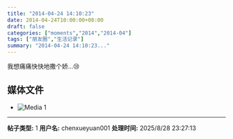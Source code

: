 ```yaml
---
title: "2014-04-24 14:10:23"
date: 2014-04-24T10:00:00+08:00
draft: false
categories: ["moments","2014","2014-04"]
tags: ["朋友圈","生活记录"]
summary: "2014-04-24 14:10:23..."
---
```


我想痛痛快快地撒个娇…😢

## 媒体文件

- ![Media 1](/Moments/photos/2014-04-24/201404241410230.jpg)

---

**帖子类型:** 1
**用户名:** chenxueyuan001
**处理时间:** 2025/8/28 23:27:13